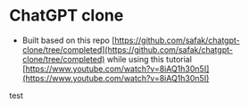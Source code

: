 # ChatGPT clone
- Built based on this repo [https://github.com/safak/chatgpt-clone/tree/completed](https://github.com/safak/chatgpt-clone/tree/completed) while using this tutorial [https://www.youtube.com/watch?v=8iAQ1h30n5I](https://www.youtube.com/watch?v=8iAQ1h30n5I)

test